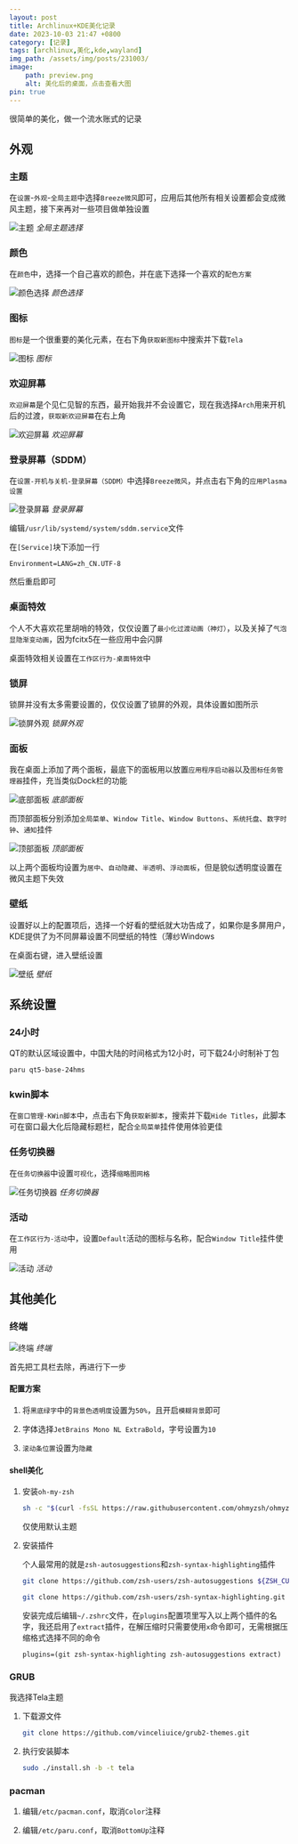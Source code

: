 ```yaml
---
layout: post
title: Archlinux+KDE美化记录
date: 2023-10-03 21:47 +0800
category: [记录]
tags: [archlinux,美化,kde,wayland]
img_path: /assets/img/posts/231003/
image: 
    path: preview.png
    alt: 美化后的桌面，点击查看大图
pin: true
---
```


很简单的美化，做一个流水账式的记录

## 外观

### 主题

在`设置`-`外观`-`全局主题`中选择`Breeze微风`即可，应用后其他所有相关设置都会变成微风主题，接下来再对一些项目做单独设置

![主题](1.png)
_全局主题选择_

### 颜色

在`颜色`中，选择一个自己喜欢的颜色，并在底下选择一个喜欢的`配色方案`

![颜色选择](2.png)
_颜色选择_

### 图标

`图标`是一个很重要的美化元素，在右下角`获取新图标`中搜索并下载`Tela`

![图标](3.png)
_图标_

### 欢迎屏幕

`欢迎屏幕`是个见仁见智的东西，最开始我并不会设置它，现在我选择`Arch`用来开机后的过渡，`获取新欢迎屏幕`在右上角

![欢迎屏幕](4.png)
_欢迎屏幕_

### 登录屏幕（SDDM）

在`设置-开机与关机-登录屏幕（SDDM）`中选择`Breeze微风`，并点击右下角的`应用Plasma设置`

![登录屏幕](5.png)
_登录屏幕_

编辑`/usr/lib/systemd/system/sddm.service`文件

在`[Service]`块下添加一行

```text
Environment=LANG=zh_CN.UTF-8  
```

然后重启即可

### 桌面特效

个人不大喜欢花里胡哨的特效，仅仅设置了`最小化过渡动画（神灯）`，以及关掉了`气泡显隐渐变动画`，因为fcitx5在一些应用中会闪屏

桌面特效相关设置在`工作区行为-桌面特效`中

### 锁屏

锁屏并没有太多需要设置的，仅仅设置了锁屏的外观，具体设置如图所示

![锁屏外观](6.png)
_锁屏外观_

### 面板

我在桌面上添加了两个面板，最底下的面板用以放置`应用程序启动器`以及`图标任务管理器`挂件，充当类似Dock栏的功能

![底部面板](9.png)
_底部面板_

而顶部面板分别添加`全局菜单`、`Window Title`、`Window Buttons`、`系统托盘`、`数字时钟`、`通知`挂件

![顶部面板](10.png)
_顶部面板_

以上两个面板均设置为`居中`、`自动隐藏`、`半透明`、`浮动面板`，但是貌似透明度设置在微风主题下失效

### 壁纸

设置好以上的配置项后，选择一个好看的壁纸就大功告成了，如果你是多屏用户，KDE提供了为不同屏幕设置不同壁纸的特性（薄纱Windows

在桌面右键，进入壁纸设置

![壁纸](11.png)
_壁纸_

## 系统设置

### 24小时

QT的默认区域设置中，中国大陆的时间格式为12小时，可下载24小时制补丁包

```zsh
paru qt5-base-24hms
```

### kwin脚本

在`窗口管理-KWin脚本`中，点击右下角`获取新脚本`，搜索并下载`Hide Titles`，此脚本可在窗口最大化后隐藏标题栏，配合`全局菜单`挂件使用体验更佳

### 任务切换器

在`任务切换器`中设置`可视化`，选择`缩略图网格`

![任务切换器](7.png)
_任务切换器_

### 活动

在`工作区行为-活动`中，设置`Default`活动的图标与名称，配合`Window Title`挂件使用

![活动](8.png)
_活动_

## 其他美化

### 终端

![终端](12.png)
_终端_

首先把工具栏去除，再进行下一步

#### 配置方案

1. 将`黑底绿字`中的`背景色透明度`设置为`50%`，且开启`模糊背景`即可

2. 字体选择`JetBrains Mono NL ExtraBold`，字号设置为`10`

3. `滚动条位置`设置为`隐藏`

#### shell美化

1. 安装`oh-my-zsh`

    ```zsh
    sh -c "$(curl -fsSL https://raw.githubusercontent.com/ohmyzsh/ohmyzsh/master/tools/install.sh)"
    ```

    仅使用默认主题

2. 安装插件

    个人最常用的就是`zsh-autosuggestions`和`zsh-syntax-highlighting`插件

    ```zsh
    git clone https://github.com/zsh-users/zsh-autosuggestions ${ZSH_CUSTOM:-~/.oh-my-zsh/custom}/plugins/zsh-autosuggestions

    git clone https://github.com/zsh-users/zsh-syntax-highlighting.git ${ZSH_CUSTOM:-~/.oh-my-zsh/custom}/plugins/zsh-syntax-highlighting
    ```

    安装完成后编辑`~/.zshrc`文件，在`plugins`配置项里写入以上两个插件的名字，我还启用了`extract`插件，在解压缩时只需要使用`x`命令即可，无需根据压缩格式选择不同的命令

    ```text
    plugins=(git zsh-syntax-highlighting zsh-autosuggestions extract)
    ```

### GRUB

我选择Tela主题

1. 下载源文件

    ```zsh
    git clone https://github.com/vinceliuice/grub2-themes.git
    ```

2. 执行安装脚本

    ```zsh
    sudo ./install.sh -b -t tela
    ```

### pacman

1. 编辑`/etc/pacman.conf`，取消`Color`注释

2. 编辑`/etc/paru.conf`，取消`BottomUp`注释
